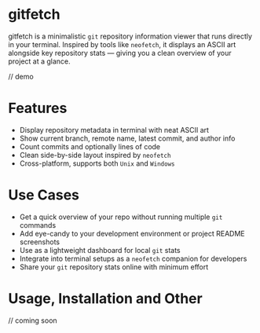 # gitfetch
gitfetch is a minimalistic `git` repository information viewer 
that runs directly in your terminal. Inspired by tools like 
`neofetch`, it displays an ASCII art alongside key repository 
stats — giving you a clean overview of your project at a glance.

// demo

# Features

- Display repository metadata in terminal with neat ASCII art
- Show current branch, remote name, latest commit, and author info
- Count commits and optionally lines of code
- Clean side-by-side layout inspired by `neofetch`
- Cross-platform, supports both `Unix` and `Windows`

# Use Cases

- Get a quick overview of your repo without running multiple `git` commands
- Add eye-candy to your development environment or project README screenshots
- Use as a lightweight dashboard for local `git` stats
- Integrate into terminal setups as a `neofetch` companion for developers
- Share your `git` repository stats online with minimum effort

# Usage, Installation and Other 

// coming soon

